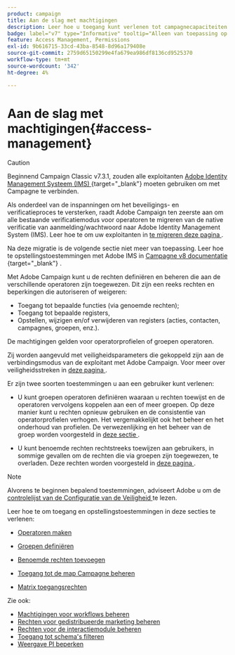 ```yaml
---
product: campaign
title: Aan de slag met machtigingen
description: Leer hoe u toegang kunt verlenen tot campagnecapaciteiten
badge: label="v7" type="Informative" tooltip="Alleen van toepassing op Campaign Classic v7"
feature: Access Management, Permissions
exl-id: 9b616715-33cd-43ba-8548-8d96a179408e
source-git-commit: 2759d65150299e4fa679ea986df8136cd9525370
workflow-type: tm+mt
source-wordcount: '342'
ht-degree: 4%

---
```


# Aan de slag met machtigingen{#access-management}


>[!CAUTION]
>
>Beginnend Campaign Classic v7.3.1, zouden alle exploitanten [ Adobe Identity Management Systeem (IMS) ](https://helpx.adobe.com/enterprise/using/identity.html){target="_blank"}  moeten gebruiken om met Campagne te verbinden.
>
>Als onderdeel van de inspanningen om het beveiligings- en verificatieproces te versterken, raadt Adobe Campaign ten zeerste aan om alle bestaande verificatiemodus voor operatoren te migreren van de native verificatie van aanmelding/wachtwoord naar Adobe Identity Management System (IMS). Leer hoe te om uw exploitanten in [ te migreren deze pagina ](../../technotes/using/migrate-users-to-ims.md).
> 
>Na deze migratie is de volgende sectie niet meer van toepassing.  Leer hoe te opstellingstoestemmingen met Adobe IMS in [ Campagne v8 documentatie ](https://experienceleague.adobe.com/docs/campaign/campaign-v8/admin/permissions/gs-permissions.html){target="_blank"} .


Met Adobe Campaign kunt u de rechten definiëren en beheren die aan de verschillende operatoren zijn toegewezen. Dit zijn een reeks rechten en beperkingen die autoriseren of weigeren:

* Toegang tot bepaalde functies (via genoemde rechten);
* Toegang tot bepaalde registers,
* Opstellen, wijzigen en/of verwijderen van registers (acties, contacten, campagnes, groepen, enz.).

De machtigingen gelden voor operatorprofielen of groepen operatoren.

Zij worden aangevuld met veiligheidsparameters die gekoppeld zijn aan de verbindingsmodus van de exploitant met Adobe Campaign. Voor meer over veiligheidsstreken in [ deze pagina ](../../installation/using/security-zones.md).

Er zijn twee soorten toestemmingen u aan een gebruiker kunt verlenen:

* U kunt groepen operatoren definiëren waaraan u rechten toewijst en de operatoren vervolgens koppelen aan een of meer groepen. Op deze manier kunt u rechten opnieuw gebruiken en de consistentie van operatorprofielen verhogen. Het vergemakkelijkt ook het beheer en het onderhoud van profielen. De verwezenlijking en het beheer van de groep worden voorgesteld in [ deze sectie ](access-management-groups.md).

* U kunt benoemde rechten rechtstreeks toewijzen aan gebruikers, in sommige gevallen om de rechten die via groepen zijn toegewezen, te overladen. Deze rechten worden voorgesteld in [ deze pagina ](access-management-named-rights.md).

>[!NOTE]
>
>Alvorens te beginnen bepalend toestemmingen, adviseert Adobe u om de [ controlelijst van de Configuratie van de Veiligheid ](https://helpx.adobe.com/nl/campaign/kb/acc-security.html) te lezen.

Leer hoe te om toegang en opstellingstoestemmingen in deze secties te verlenen:

* [Operatoren maken](access-management-operators.md)

* [Groepen definiëren](access-management-groups.md)

* [Benoemde rechten toevoegen](access-management-named-rights.md)

* [Toegang tot de map Campagne beheren](access-management-folders.md)

* [Matrix toegangsrechten](access-management-named-rights.md#access-rights-matrix)


Zie ook:

* [Machtigingen voor workflows beheren](../../workflow/using/managing-rights.md)
* [Rechten voor gedistribueerde marketing beheren](../../distributed/using/about-distributed-marketing.md#operators-and-entities)
* [Rechten voor de interactiemodule beheren](../../interaction/using/operator-profiles.md)
* [Toegang tot schema&#39;s filteren](../../configuration/using/filtering-schemas.md)
* [Weergave PI beperken](../../configuration/using/restricting-pii-view.md)
